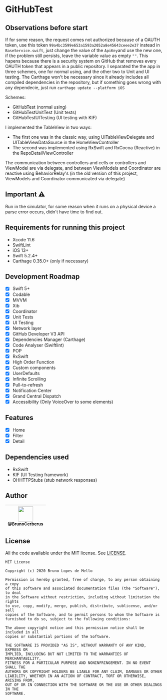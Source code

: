 # GitHubTest

## Observations before start
If for some reason, the request comes not authorized because of a OAUTH token, use this token `99a4bc3599e653a1593a2052a8e45643ceee2e37` instead in `BaseService.swift`, just change the value of the `ApiKey`and use the new one, if the problem still persists, leave the variable value as empty `""`. This hapens because there is a security system on GitHub that removes every OAUTH token that appears in a public repository. I separated the the app in three schemes, one for normal using, and the other two to Unit and UI testing. The Carthage won't be necessary since it already includes all compiled dependencies in the repository, but if something goes wrong with any dependecie, just run `carthage update --platform iOS`

Schemes:
 - GitHubTest (normal using)
 - GitHubTestUnitTest (Unit tests)
 - GitHubTestUITesting (UI testing with KIF)

I implemented the TableView in two ways:
 - The first one was in the classic way, using UITableViewDelegate and UITableViewDataSource in the HomeViewController
 - The second was implemented using RxSwift and RxCocoa (Reactive) in the RepoDetailViewController
 
 The communication between controllers and cells or controllers and ViewModel are via delegate, 
  and between ViewModels and Coordinator are reactive using BehaviorRelay's (in the old version of this project, ViewModels and Coordinator 
   communicated via delegate)
 
## Important ⚠️
Run in the simulator, for some reason when it runs on a physical device a parse error occurs, didn't have time to find out. 

## Requirements for running this project
- Xcode 11.6
- SwiftLint
- iOS 13+
- Swift 5.2.4+
- Carthage 0.35.0+ (only if necessary)
 
## Development Roadmap

- [x] Swift 5+
- [x] Codable
- [x] MVVM
- [x] Xib
- [x] Coordinator
- [x] Unit Tests
- [x] UI Testing
- [x] Network layer
- [x] GitHub Developer V3 API
- [x] Dependencies Manager (Carthage)
- [x] Code Analyser (Swiftlint)
- [x] POP
- [x] RxSwift
- [x] High Order Function
- [x] Custom components
- [x] UserDefaults
- [x] Infinite Scrolling
- [x] Pull-to-refresh
- [x] Notification Center
- [x] Grand Central Dispatch
- [x] Accessibility (Only VoiceOver to some elements)

## Features
- [x] Home
- [x] Filter
- [x] Detail

## Dependencies used
- RxSwift
- KIF (UI Testing framework)
- OHHTTPStubs (stub network responses)

## Author

| [<img src="https://avatars3.githubusercontent.com/u/10541956?s=400&u=eba6b61af608c7dbc1d36cbf2abacb880d9c6a71&v=4" width="48"><br><sub>@BrunoCerberus</sub>](https://github.com/BrunoCerberus) |
| :---: |

## License

All the code available under the MIT license. See [LICENSE](LICENSE).

```
MIT License

Copyright (c) 2020 Bruno Lopes de Mello

Permission is hereby granted, free of charge, to any person obtaining a copy
of this software and associated documentation files (the "Software"), to deal
in the Software without restriction, including without limitation the rights
to use, copy, modify, merge, publish, distribute, sublicense, and/or sell
copies of the Software, and to permit persons to whom the Software is
furnished to do so, subject to the following conditions:

The above copyright notice and this permission notice shall be included in all
copies or substantial portions of the Software.

THE SOFTWARE IS PROVIDED "AS IS", WITHOUT WARRANTY OF ANY KIND, EXPRESS OR
IMPLIED, INCLUDING BUT NOT LIMITED TO THE WARRANTIES OF MERCHANTABILITY,
FITNESS FOR A PARTICULAR PURPOSE AND NONINFRINGEMENT. IN NO EVENT SHALL THE
AUTHORS OR COPYRIGHT HOLDERS BE LIABLE FOR ANY CLAIM, DAMAGES OR OTHER
LIABILITY, WHETHER IN AN ACTION OF CONTRACT, TORT OR OTHERWISE, ARISING FROM,
OUT OF OR IN CONNECTION WITH THE SOFTWARE OR THE USE OR OTHER DEALINGS IN THE
SOFTWARE.
```
